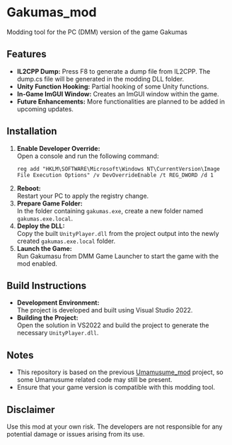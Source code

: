 ﻿# Gakumas_mod

Modding tool for the PC (DMM) version of the game Gakumas

## Features

- **IL2CPP Dump:** Press F8 to generate a dump file from IL2CPP. The dump.cs file will be generated in the modding DLL folder.
- **Unity Function Hooking:** Partial hooking of some Unity functions.
- **In-Game ImGUI Window:** Creates an ImGUI window within the game.
- **Future Enhancements:** More functionalities are planned to be added in upcoming updates.

## Installation

1. **Enable Developer Override:**  
   Open a console and run the following command:
   ```batch
   reg add "HKLM\SOFTWARE\Microsoft\Windows NT\CurrentVersion\Image File Execution Options" /v DevOverrideEnable /t REG_DWORD /d 1
   ```
2. **Reboot:**  
   Restart your PC to apply the registry change.
3. **Prepare Game Folder:**  
   In the folder containing `gakumas.exe`, create a new folder named `gakumas.exe.local`.
4. **Deploy the DLL:**  
   Copy the built `UnityPlayer.dll` from the project output into the newly created `gakumas.exe.local` folder.
5. **Launch the Game:**  
   Run Gakumasu from DMM Game Launcher to start the game with the mod enabled.

## Build Instructions

- **Development Environment:**  
  The project is developed and built using Visual Studio 2022.
- **Building the Project:**  
  Open the solution in VS2022 and build the project to generate the necessary `UnityPlayer.dll`.

## Notes

- This repository is based on the previous [Umamusume_mod](https://github.com/dhlrunner/Umamusume_mod) project, so some Umamusume related code may still be present.
- Ensure that your game version is compatible with this modding tool.

## Disclaimer

Use this mod at your own risk. The developers are not responsible for any potential damage or issues arising from its use.
